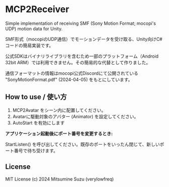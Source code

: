 # MCP2Receiver
Simple implementation of receiving SMF (Sony Motion Format; mocopi's UDP) motion data for Unity.

SMF形式（mocopiのUDP通信）でモーションデータを受け取る、Unity向けC#コードの簡易実装です。

公式SDKはバイナリライブラリを含むため一部のプラットフォーム（Android 32bit ARM）では利用できません。その簡易的な代替として作りました。

通信フォーマットの情報はmocopi公式Discordにて公開されている "SonyMotionFormat.pdf" (2024-04-05) をもとにしています。


## How to use / 使い方

 1. MCP2Avatar をシーン内に配置してください。
 1. Avatarに駆動対象のアバター (Animator) を設定してください。
 1. AutoStart を有効にします

**アプリケーション起動後にポート番号を変更するとき:**

StartListen() を呼び出してください。既存のポートをいったん閉じて、新しいポート番号で待ち受けます。

## License

MIT License (c) 2024 Mitsumine Suzu (verylowfreq)
